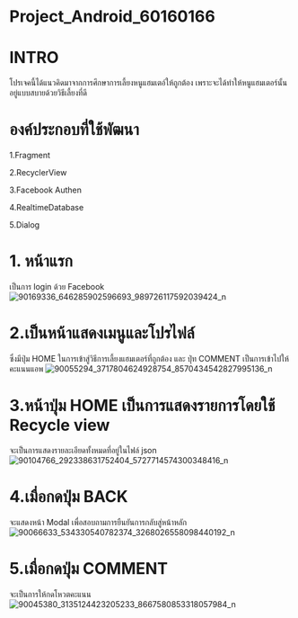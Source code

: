 # Project_Android_60160166
# INTRO

โปรเจคนี้ได้แนวคิดมาจากการศึกษาการเลี้ยงหนูแฮมเตอ์ให้ถูกต้อง เพราะจะได้ทำให้หนูแฮมเตอร์นั้นอยู่แบบสบายด้วยวิธีเลี้ยงที่ดี

# องค์ประกอบที่ใช้พัฒนา

1.Fragment

2.RecyclerView

3.Facebook Authen

4.RealtimeDatabase

5.Dialog


# 1. หน้าแรก
เป็นการ login ด้วย Facebook 
![90169336_646285902596693_989726117592039424_n](https://user-images.githubusercontent.com/59872336/77175990-049b3100-6af6-11ea-89c6-7ad8b5341d00.jpg)

# 2.เป็นหน้าแสดงเมนูและโปรไฟล์
ซึ่งมีปุ่ม HOME ในการเข้าสู่วิธีการเลี้ยงแฮมเตอร์ที่ถูกต้อง และ ปุ่ท COMMENT เป็นการเข้าไปให้คะแนนแอพ
![90055294_3717804624928754_8570434542827995136_n](https://user-images.githubusercontent.com/59872336/77176813-2f39b980-6af7-11ea-9b89-634d92a42b6d.jpg)

# 3.หน้าปุ่ม HOME เป็นการแสดงรายการโดยใช้ Recycle view
จะเป็นการแสดงรายละเอียดทั้งหมดที่อยู่ในไฟล์ json
![90104766_292338631752404_5727714574300348416_n](https://user-images.githubusercontent.com/59872336/77176922-5a240d80-6af7-11ea-81c5-5fd8e337074f.jpg)

# 4.เมื่อกดปุ่ม BACK
จะแสดงหน้า Modal เพื่อสอบถามการยืนยันการกลับสู่หน้าหลัก 
![90066633_534330540782374_3268026558098440192_n](https://user-images.githubusercontent.com/59872336/77177052-7e7fea00-6af7-11ea-91e9-535d083d979e.jpg)

# 5.เมื่อกดปุ่ม COMMENT 
จะเป็นการให้กดโหวตคะแนน
![90045380_3135124423205233_8667580853318057984_n](https://user-images.githubusercontent.com/59872336/77177302-d9b1dc80-6af7-11ea-84d9-4bed136292f3.jpg)

